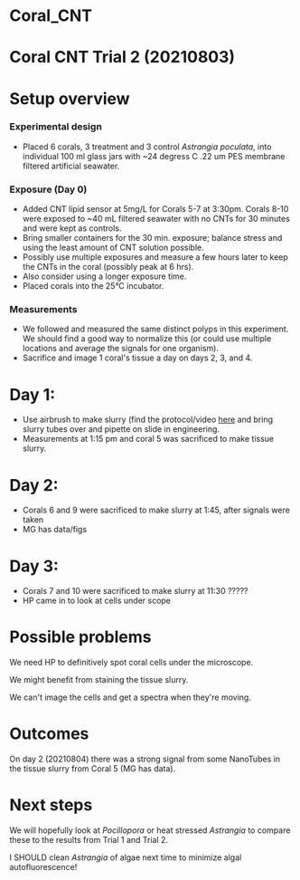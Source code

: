 # Coral_CNT

# Coral CNT Trial 2 (20210803)

# Setup overview
### Experimental design
- Placed 6 corals, 3 treatment and 3 control *Astrangia poculata*, into individual 100 ml glass jars with ~24 degress C .22 um PES membrane filtered artificial seawater.  

### Exposure (Day 0)
- Added CNT lipid sensor at 5mg/L for Corals 5-7 at 3:30pm. Corals 8-10 were exposed to ~40 mL filtered seawater with no CNTs for 30 minutes and were kept as controls.
- Bring smaller containers for the 30 min. exposure; balance stress and using the least amount of CNT solution possible.
- Possibly use multiple exposures and measure a few hours later to keep the CNTs in the coral (possibly peak at 6 hrs).
- Also consider using a longer exposure time.
- Placed corals into the 25°C incubator.

### Measurements
- We followed and measured the same distinct polyps in this experiment. We should find a good way to normalize this (or could use multiple locations and average the signals for one organism).
- Sacrifice and image 1 coral's tissue a day on days 2, 3, and 4.

# Day 1:
- Use airbrush to make slurry (find the protocol/video [here](https://hputnam.github.io/Putnam_Lab_Notebook/Coral_Tissue_Removal_protocol/) and bring slurry tubes over and pipette on slide in engineering.
- Measurements at 1:15 pm and coral 5 was sacrificed to make tissue slurry.

# Day 2:
- Corals 6 and 9 were sacrificed to make slurry at 1:45, after signals were taken
- MG has data/figs

# Day 3:
- Corals 7 and 10 were sacrificed to make slurry at 11:30 ?????
- HP came in to look at cells under scope

# Possible problems

We need HP to definitively spot coral cells under the microscope.

We might benefit from staining the tissue slurry.

We can't image the cells and get a spectra when they're moving.

# Outcomes

On day 2 (20210804) there was a strong signal from some NanoTubes in the tissue slurry from Coral 5 (MG has data).

# Next steps

We will hopefully look at *Pocillopora* or heat stressed *Astrangia* to compare these to the results from Trial 1 and Trial 2.

I SHOULD clean *Astrangia* of algae next time to minimize algal autofluorescence!
